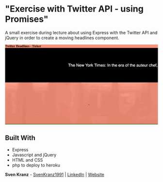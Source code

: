 # "Exercise with Twitter API - using Promises"

A small exercise during lecture about using Express with the Twitter API and jQuery in order to create a moving headlines component.

![Preview](material/ExercieseForTwitterAPIandExpress.gif)

## Built With

-   Express
-   Javascript and jQuery
-   HTML and CSS
-   php to deploy to heroku

**Sven Kranz** - [SvenKranz1991](https://github.com/SvenKranz1991) | [LinkedIn](https://www.linkedin.com/in/sven-kranz-a2389318b/) | [Website](www.google.com)
